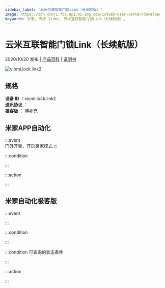 ```yaml
---
sidebar_label: '云米互联智能门锁Link（长续航版）'
image: https://cdn.cnbj1.fds.api.mi-img.com/iotweb-user-center/developer_1679047722648lwGokUIc.png?GalaxyAccessKeyId=AKVGLQWBOVIRQ3XLEW&Expires=9223372036854775807&Signature=4l5FcTpFBDHF3GpEPKZ+H8wIP8M=
keywords: 米家, 云米 Viomi, 云米互联智能门锁Link（长续航版）, 
---
```

# 云米互联智能门锁Link（长续航版）

2020/10/20 发布 | [产品百科](https://home.mi.com/webapp/content/baike/product/index.html?model=viomi.lock.link2/) | [说明书](https://home.mi.com/views/introduction.html?model=viomi.lock.link2&region=cn)

![viomi.lock.link2](https://cdn.cnbj1.fds.api.mi-img.com/iotweb-user-center/developer_1679047722648lwGokUIc.png?GalaxyAccessKeyId=AKVGLQWBOVIRQ3XLEW&Expires=9223372036854775807&Signature=4l5FcTpFBDHF3GpEPKZ+H8wIP8M=)

## 规格  
> 
**设备 ID** ：viomi.lock.link2  
**通讯协议** ：  
**极客版**  ： 待补充 


## 米家APP自动化  

:::event  
门外开锁、开启离家模式
:::

:::condition  

:::

:::action   

:::

## 米家自动化极客版  

:::event  

:::

:::condition  

:::

:::condition 可查询的状态条件  

:::

:::action  

:::

        
